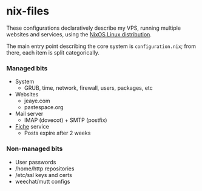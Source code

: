 nix-files
===

These configurations declaratively describe my VPS, running multiple websites
and services, using the [NixOS Linux distribution](http://nixos.org).

The main entry point describing the core system is `configuration.nix`; from
there, each item is split categorically.

### Managed bits
* System
  * GRUB, time, network, firewall, users, packages, etc
* Websites
  * jeaye.com
  * pastespace.org
* Mail server
  * IMAP (dovecot) + SMTP (postfix)
* [Fiche](https://github.com/solusipse/fiche) service
  * Posts expire after 2 weeks

### Non-managed bits
* User passwords
* /home/http repositories
* /etc/ssl keys and certs
* weechat/mutt configs

